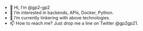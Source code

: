 - 👋 Hi, I’m @gp2-gp2
- 👀 I’m interested in backends, APIs, Docker, Python.
- 🌱 I’m currently tinkering with above technologies.
- 📫 How to reach me? Just drop me a line on Twitter @gp2gp21.

<!---
gp2-gp2/gp2-gp2 is a ✨ special ✨ repository because its `README.md` (this file) appears on your GitHub profile.
You can click the Preview link to take a look at your changes.
--->

